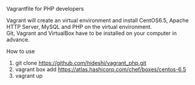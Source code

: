 Vagrantfile for PHP developers  
  
Vagrant will create an virtual environment and install CentOS6.5, Apache HTTP Server, MySQL and PHP on the virtual environment.  
Git, Vagrant and VirtualBox have to be installed on your computer in advance.  
  
How to use  
  
1) git clone https://github.com/hideshi/vagrant_php.git  
2) vagrant box add https://atlas.hashicorp.com/chef/boxes/centos-6.5  
3) vagrant up  
